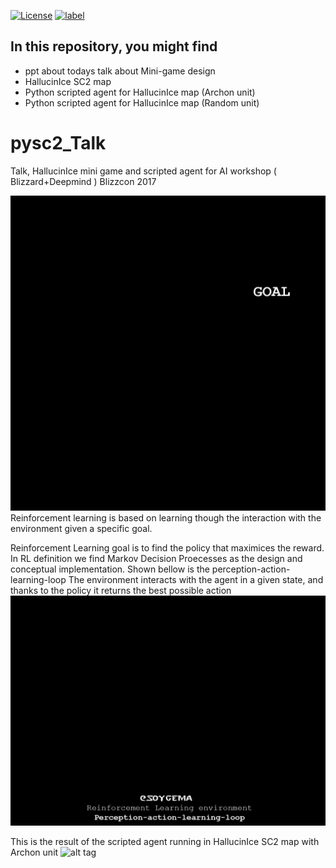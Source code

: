 

[![License](https://img.shields.io/badge/License-Apache%202.0-blue.svg)](https://opensource.org/licenses/Apache-2.0)
[![label](https://img.shields.io/github/issues-raw/badges/shields/website.svg)]()

## In this repository, you might find 

- ppt about todays talk about Mini-game design
- HallucinIce SC2 map 
- Python scripted agent for HallucinIce map (Archon unit)
- Python scripted agent for HallucinIce map (Random unit) 


# pysc2_Talk
Talk, HallucinIce mini game and scripted agent for AI workshop ( Blizzard+Deepmind ) Blizzcon 2017


![alt tag](https://github.com/SoyGema/pysc2_Talk/blob/master/images/Reinforced_learning_paradigma.gif)
Reinforcement learning is based on learning though the interaction with the environment given a specific goal. 

Reinforcement Learning goal is to find the policy that maximices the reward.
In RL definition we find Markov Decision Proecesses as the design and conceptual implementation. Shown bellow is the perception-action-learning-loop
The environment interacts with the agent in a given state, and thanks to the policy it returns the best possible action 
![alt tag](https://github.com/SoyGema/pysc2_Talk/blob/master/images/RL_perception_action_learning.gif)


This is the result of the scripted agent running in HallucinIce SC2 map with Archon unit 
![alt tag](https://github.com/SoyGema/pysc2_Talk/blob/master/images/HallucinIceArchon.gif)
